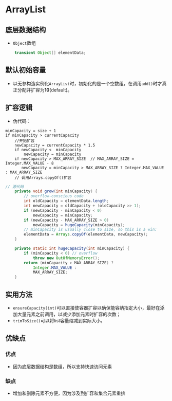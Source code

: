 # ArrayList

## 底层数据结构

- `Object`数组

```java
    transient Object[] elementData;
```

## 默认初始容量

- 以无参构造实例化`ArrayList`时，初始化的是一个空数组，在调用`add()`时才真正分配并扩容为**10**(default)。

## 扩容逻辑

- 伪代码：
```
minCapacity = size + 1
if minCapacity > currentCapacity
    //开始扩容
    newCapacity = currentCapacity * 1.5
    if newCapacity <  minCapacity
        newCapacity = minCapacity
    if newCapacity > MAX_ARRAY_SIZE  // MAX_ARRAY_SIZE = Integer.MAX_VALUE - 8
       newCapacity = minCapacity > MAX_ARRAY_SIZE ? Integer.MAX_VALUE : MAX_ARRAY_SIZE
    // 调用Arrays.copyOf()扩容
```

```java
// 源代码
    private void grow(int minCapacity) {
        // overflow-conscious code
        int oldCapacity = elementData.length;
        int newCapacity = oldCapacity + (oldCapacity >> 1);
        if (newCapacity - minCapacity < 0)
            newCapacity = minCapacity;
        if (newCapacity - MAX_ARRAY_SIZE > 0)
            newCapacity = hugeCapacity(minCapacity);
        // minCapacity is usually close to size, so this is a win:
        elementData = Arrays.copyOf(elementData, newCapacity);
    }

    private static int hugeCapacity(int minCapacity) {
        if (minCapacity < 0) // overflow
            throw new OutOfMemoryError();
        return (minCapacity > MAX_ARRAY_SIZE) ?
            Integer.MAX_VALUE :
            MAX_ARRAY_SIZE;
    }
```

## 实用方法

- `ensureCapacity(int)`可以直接使容器扩容以确保能容纳指定大小，最好在添加大量元素之前调用，以减少添加元素时扩容的次数；
- `trimToSize()`可以将list容量缩减到实际大小。

## 优缺点

### 优点

- 因为底层数据结构是数组，所以支持快速访问元素

### 缺点

- 增加和删除元素不方便，因为涉及到扩容和集合元素重排